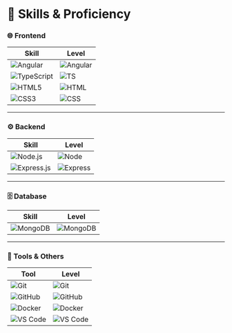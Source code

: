 # 🚀 Skills & Proficiency

### 🌐 Frontend
| Skill       | Level |
|-------------|-------|
| ![Angular](https://img.shields.io/badge/Angular-DD0031?logo=angular&logoColor=white) | ![Angular](https://progress-bar.dev/80/?title=80%25) |
| ![TypeScript](https://img.shields.io/badge/TypeScript-007ACC?logo=typescript&logoColor=white) | ![TS](https://progress-bar.dev/75/?title=75%25) |
| ![HTML5](https://img.shields.io/badge/HTML5-E34F26?logo=html5&logoColor=white) | ![HTML](https://progress-bar.dev/95/?title=95%25) |
| ![CSS3](https://img.shields.io/badge/CSS3-1572B6?logo=css3&logoColor=white) | ![CSS](https://progress-bar.dev/85/?title=85%25) |

---

### ⚙️ Backend
| Skill       | Level |
|-------------|-------|
| ![Node.js](https://img.shields.io/badge/Node.js-339933?logo=node.js&logoColor=white) | ![Node](https://progress-bar.dev/85/?title=85%25) |
| ![Express.js](https://img.shields.io/badge/Express.js-000000?logo=express&logoColor=white) | ![Express](https://progress-bar.dev/80/?title=80%25) |

---

### 🗄️ Database
| Skill       | Level |
|-------------|-------|
| ![MongoDB](https://img.shields.io/badge/MongoDB-4EA94B?logo=mongodb&logoColor=white) | ![MongoDB](https://progress-bar.dev/70/?title=70%25) |

---

### 🧰 Tools & Others
| Tool        | Level |
|-------------|-------|
| ![Git](https://img.shields.io/badge/Git-F05032?logo=git&logoColor=white) | ![Git](https://progress-bar.dev/90/?title=90%25) |
| ![GitHub](https://img.shields.io/badge/GitHub-181717?logo=github&logoColor=white) | ![GitHub](https://progress-bar.dev/90/?title=90%25) |
| ![Docker](https://img.shields.io/badge/Docker-2496ED?logo=docker&logoColor=white) | ![Docker](https://progress-bar.dev/60/?title=60%25) |
| ![VS Code](https://img.shields.io/badge/VS%20Code-0078d7?logo=visual-studio-code&logoColor=white) | ![VS Code](https://progress-bar.dev/95/?title=95%25) |
